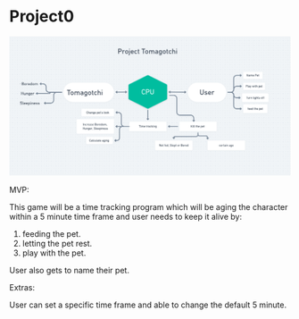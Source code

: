 # Project0

<img src="/img/1.png" alt="Wireframe">

MVP:

This game will be a time tracking program which will be aging the character within a 5 minute time frame and user needs to keep it alive by:

1. feeding the pet.
2. letting the pet rest.
3. play with the pet.

User also gets to name their pet.

Extras:

User can set a specific time frame and able to change the default 5 minute.



